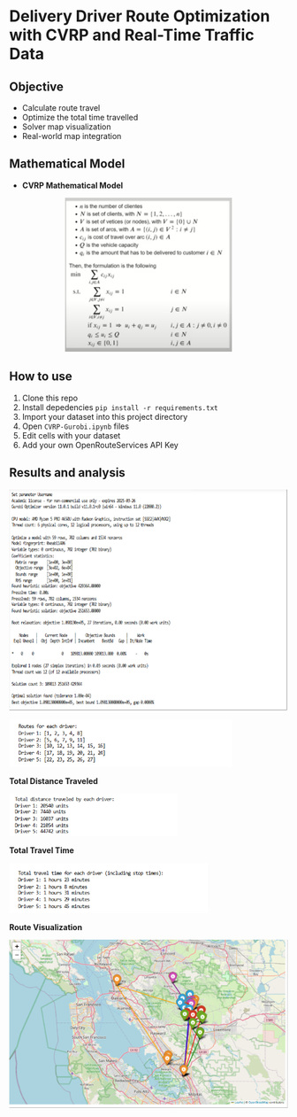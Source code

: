 # Delivery Driver Route Optimization with CVRP and Real-Time Traffic Data


## Objective
- Calculate route travel
- Optimize the total time travelled
- Solver map visualization
- Real-world map integration

## Mathematical Model
- **CVRP Mathematical Model**
<p align="center">
  <img alt="CVRP Mathematical Model" src="https://github.com/dholigum/cvrp-solver-gurobi/blob/master/cvrp-math-model.png?raw=true" width="60%">
</p>


## How to use

1. Clone this repo
2. Install depedencies `pip install -r requirements.txt`
3. Import your dataset into this project directory
4. Open `CVRP-Gurobi.ipynb` files
5. Edit cells with your dataset
6. Add your own OpenRouteServices API Key

## Results and analysis

![](Aspose.Words.60ded7e4-139b-4e3e-b189-f32773815321.001.png)


![](Aspose.Words.60ded7e4-139b-4e3e-b189-f32773815321.002.png) 



**Total Distance Traveled**

![](Aspose.Words.60ded7e4-139b-4e3e-b189-f32773815321.005.png)

**Total Travel Time**

![](Aspose.Words.60ded7e4-139b-4e3e-b189-f32773815321.006.png)

**Route Visualization**

![](Aspose.Words.60ded7e4-139b-4e3e-b189-f32773815321.008.png)
